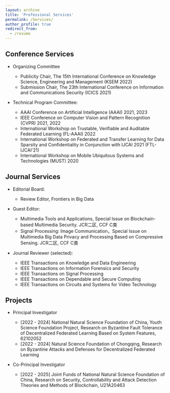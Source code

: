 ```yaml
---
layout: archive
title: 'Professional Services'
permalink: /Services/
author_profile: true
redirect_from:
  - /resume
---
```




## Conference Services
* Organizing Committee
  - Publicity Chair, The 15th International Conference on Knowledge Science, Engineering and Management (KSEM 2022)
  - Submission Chair, The 23th International Conference on Information and Communications Security (ICICS 2021)

* Technical Program Committee:
  -  AAAI Conference on Artificial Intelligence (AAAI) 2021, 2023
  -  IEEE Conference on Computer Vision and Pattern Recognition (CVPR) 2021, 2022
  - International Workshop on Trustable, Verifiable and Auditable Federated Learning (FL-AAAI) 2022
  -  International Workshop on Federated and Transfer Learning for Data Sparsity and  Confidentiality in Conjunction with IJCAI 2021 (FTL-IJCAI'21)
  -  International Workshop on Mobile Ubiquitous Systems and Technologies (MUST) 2020

## Journal Services

* Editorial Board:
  * Review Editor, Frontiers in Big Data

* Guest Editor:
  * Multimedia Tools and Applications, Special Issue on Blockchain-based Multimedia Security. JCR二区, CCF C类
  * Signal Processing: Image Communication，Special Issue on Multimedia Big Data  Privacy and Processing Based on Compressive Sensing. JCR二区, CCF C类

* Journal Reviewer (selected):
  * IEEE Transactions on Knowledge and Data Engineering
  * IEEE Transactions on Information Forensics and Security
  * IEEE Transactions on Signal Processing
  * IEEE Transactions on Dependable and Secure Computing
  * IEEE Transactions on Circuits and Systems for Video Technology



## Projects

* Principal Investigator
  * [2022 - 2024] National Natural Science Foundation of China, Youth Science Foundation Project, Research on Byzantine Fault Tolerance of Decentralized Federated Learning Based on System Features, 62102052
  * [2022 - 2024] Natural Science Foundation of Chongqing, Research on Byzantine Attacks and Defenses for Decentralized Federated Learning

* Co-Principal Investigator
  * [2022 - 2025] Joint Funds of National Natural Science Foundation of China, Research on Security, Controllability and Attack Detection Theories and Methods of Blockchain, U21A20463